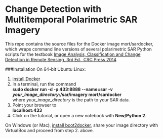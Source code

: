 # Change Detection with Multitemporal Polarimetric SAR Imagery

This repo contains the source files for the Docker image mort/sardocker, which wraps
command line versions of several polarimetric SAR Python scripts for the textbook 
<a href="http://www.amazon.com/Analysis-Classification-Change-Detection-Sensing/dp/1466570377/ref=dp_ob_title_bk">Image Analysis, Classification and Change Detection in Remote Sensing, 3rd Ed., CRC Press 2014</a>.

###Installation
On 64-bit Ubuntu Linux:
 1. <a href="https://docs.docker.com/installation/ubuntulinux/">install Docker</a>
 2. In a terminal, run the command<br />
      __sudo docker run -d -p 433:8888 --name=sar -v *your_image_directory*:/sar/imagery mort/sardocker__<br />
     where *your_image_directory* is the path to your SAR data. 
 3. Point your browser to<br /> 
    __localhost:433__
 4. Click on the tutorial, or open a new notebook with __New/Python 2__.
 
On Windows (or Mac), <a href="https://docs.docker.com/installation/windows/">install boot2docker</a>, share your image directory with VirtualBox and proceed from step 2. above.

 
